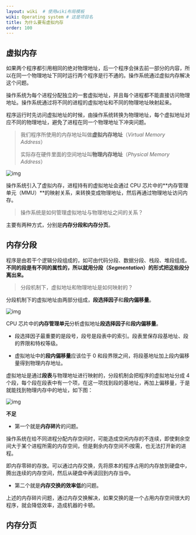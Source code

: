 ```yaml
---
layout: wiki  # 使用wiki布局模板
wiki: Operating system # 这是项目名
title: 为什么要有虚拟内存
order: 100
---
```


## 虚拟内存

如果两个程序都引用相同的绝对物理地址，后一个程序会抹去前一部分的内容，所以在同一个物理地址下同时运行两个程序是行不通的。操作系统通过虚拟内存解决这个问题。

操作系统为每个进程分配独立的一套虚拟地址，并且每个进程都不能直接访问物理地址。操作系统通过将不同的进程的虚拟地址和不同的物理地址映射起来。

程序运行时先访问虚拟地址的时候，由操作系统转换为物理地址，每个虚拟地址对应不同的物理地址，避免了进程在同一个物理地址下冲突问题。

>我们程序所使用的内存地址叫做**虚拟内存地址**（*Virtual Memory Address*）
>
>实际存在硬件里面的空间地址叫**物理内存地址**（*Physical Memory Address*）

![img](http://pic.shixiaocaia.fun/202209121946853.png)

操作系统引入了虚拟内存，进程持有的虚拟地址会通过 CPU 芯片中的**内存管理单元（MMU）**的映射关系，来转换变成物理地址，然后再通过物理地址访问内存。

> 操作系统是如何管理虚拟地址与物理地址之间的关系？

主要有两种方式，分别是**内存分段和内存分页**。

## 内存分段

程序是由若干个逻辑分段组成的，如可由代码分段、数据分段、栈段、堆段组成。**不同的段是有不同的属性的，所以就用分段（*Segmentation*）的形式把这些段分离出来。**

> 分段机制下，虚拟地址和物理地址是如何映射的？

分段机制下的虚拟地址由两部分组成，**段选择因子**和**段内偏移量**。

![img](http://pic.shixiaocaia.fun/202209121959797.png)

CPU 芯片中的**内存管理单元**分析虚拟地址**段选择因子**和**段内偏移量**。

- 段选择因子最重要的是段号，段号是段表中的索引。段表里保存段基地址、段的界限和特权等级。

- 虚拟地址中的**段内偏移量**应该位于 0 和段界限之间，将段基地址加上段内偏移量得到物理内存地址。

虚拟地址是通过**段表**与物理地址进行映射的，分段机制会把程序的虚拟地址分成 4 个段，每个段在段表中有一个项，在这一项找到段的基地址，再加上偏移量，于是就能找到物理内存中的地址，如下图：

![img](http://pic.shixiaocaia.fun/202209122010938.png)

**不足**

- 第一个就是**内存碎片**的问题。

操作系统在给不同进程分配内存空间时，可能造成空闲内存的不连续，即使剩余空间大于某个进程所需的内存空间，但是剩余内存空间不i按需，也无法打开新的进程。

即内存零碎的存放。可以通过内存交换，先将原本的程序占用的内存放到硬盘中，腾出连续的内存空间，然后从硬盘中再读回到内存当中。

- 第二个就是**内存交换的效率低**的问题。

上述的内存碎片问题，通过内存交换解决，如果交换的是一个占用内存空间很大的程序，就会降低效率，造成机器的卡顿。

## 内存分页

